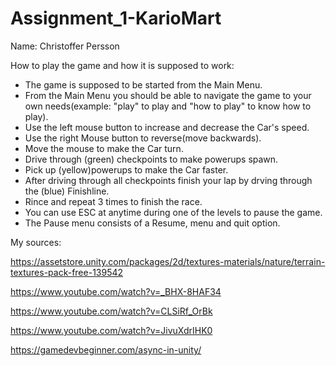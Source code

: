 # Assignment_1-KarioMart

Name: Christoffer Persson

How to play the game and how it is supposed to work:
- The game is supposed to be started from the Main Menu.
- From the Main Menu you should be able to navigate the game to your own needs(example: "play" to play and "how to play" to know how to play).
- Use the left mouse button to increase and decrease the Car's speed.
- Use the right Mouse button to reverse(move backwards).
- Move the mouse to make the Car turn.
- Drive through (green) checkpoints to make powerups spawn.
- Pick up (yellow)powerups to make the Car faster.
- After driving through all checkpoints finish your lap by drving through the (blue) Finishline.
- Rince and repeat 3 times to finish the race.
- You can use ESC at anytime during one of the levels to pause the game.
- The Pause menu consists of a Resume, menu and quit option.

My sources:

https://assetstore.unity.com/packages/2d/textures-materials/nature/terrain-textures-pack-free-139542 

https://www.youtube.com/watch?v=_BHX-8HAF34

https://www.youtube.com/watch?v=CLSiRf_OrBk

https://www.youtube.com/watch?v=JivuXdrIHK0

https://gamedevbeginner.com/async-in-unity/
